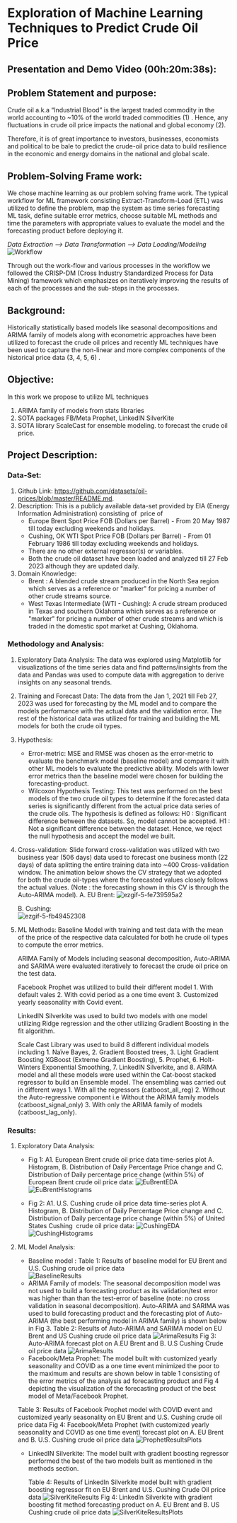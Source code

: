 # **Exploration of Machine Learning Techniques to Predict Crude Oil Price**

## **Presentation and Demo Video (00h:20m:38s):**

## **Problem Statement and purpose:**
Crude oil a.k.a “Industrial Blood” is the largest traded commodity in the world accounting to ~10% of the world traded commodities (1) . Hence, any fluctuations in crude oil price impacts the national and global economy (2). 

Therefore, it is of great importance to investors, businesses, economists and political to be bale to predict the crude-oil price data to build resilience in the economic and energy domains in the national and global scale. 

## **Problem-Solving Frame work:**
We chose machine learning as our problem solving frame work. The typical workflow for ML framework consisting Extract-Transform-Load (ETL) was utilized to define the problem, map the system as time series forecasting ML task, define suitable error metrics, choose suitable ML methods and time the parameters with appropriate values to evaluate the model and the forecasting product before deploying it. 

_Data Extraction  —> Data Transformation —>  Data Loading/Modeling_
![Workflow](https://user-images.githubusercontent.com/115378526/234194266-46ca5dea-3bcf-4df9-9d3d-58bbb0858919.jpg)

Through out the work-flow and various processes in the workflow we followed the CRISP-DM (Cross Industry Standardized Process for Data Mining) framework which emphasizes on iteratively improving the results of each of the processes and the sub-steps in the processes.

## **Background:**

Historically statistically based models like seasonal decompositions and ARIMA family of models along with econometric approaches have been utilized to forecast the crude oil prices and recently ML techniques have been used to capture the non-linear and more complex components of the historical price data (3, 4, 5, 6) .

## **Objective:**

In this work we propose to utilize ML techniques
1. ARIMA family of models from stats libraries
2. SOTA packages FB/Meta Prophet, LinkedIN SilverKite
3. SOTA library ScaleCast for ensemble modeling.
to forecast the crude oil price.

## **Project Description:**

### **Data-Set:**

1. Github Link: https://github.com/datasets/oil-prices/blob/master/README.md. 
2. Description: This is a publicly available data-set provided by EIA (Energy Information Administration) consisting of  price of
    * Europe Brent Spot Price FOB (Dollars per Barrel) - From 20 May 1987 till today excluding weekends and holidays.
    * Cushing, OK WTI Spot Price FOB (Dollars per Barrel) - From 01 February 1986 till today excluding weekends and holidays. 
    * There are no other external regressor(s) or variables.
    * Both the crude oil dataset have been loaded and analyzed till 27 Feb 2023 although they are updated daily. 
3. Domain Knowledge:
    * Brent : A blended crude stream produced in the North Sea region which serves as a reference or "marker" for pricing a number of other crude           streams source.
    * West Texas Intermediate (WTI - Cushing): A crude stream produced in Texas and southern Oklahoma which serves as a reference or "marker" for           pricing a number of other crude streams and which is traded in the domestic spot market at Cushing, Oklahoma. 

### **Methodology and Analysis:**

1. Exploratory Data Analysis: 
   The data was explored using Matplotlib  for visualizations of the time series data and find patterns/insights from the data and Pandas was used to    compute data with aggregation to derive insights on any seasonal trends.
2. Training and Forecast Data: 
   The data from the Jan 1, 2021 till Feb 27, 2023 was used for forecasting by the ML model and to compare the models performance with the actual        data and the validation error. The rest of the historical data was utilized for training and building the ML models for both the crude oil types.
3. Hypothesis:
    * Error-metric: 
       MSE and RMSE was chosen as the error-metric to evaluate the benchmark model (baseline model) and compare it with other ML models to                  evaluate the predictive ability. Models with lower error metrics than the baseline model were chosen for building the forecasting-product. 
    * Wilcoxon Hypothesis Testing: 
       This test was performed on the best models of the two crude oil types to determine if the forecasted data series is significantly                    different from the actual price data series of the crude oils. The hypothesis is defined as follows: 
               H0 : Significant difference between the datasets. So, model cannot be accepted.
	            H1 : Not a significant difference between the dataset. Hence, we reject the null hypothesis and accept the model we built.  
 4. Cross-validation: 
    Slide forward cross-validation was utilized with two business year (506 days) data used to forecast one business month (22 days) of data             splitting the entire training data into ~400 Cross-validation window. The animation below shows the CV strategy that we adopted for both the         crude oil-types where the forecasted values closely follows the actual values. (Note : the forecasting shown in this CV is through the Auto-ARIMA     model).
    A. EU Brent:
    ![ezgif-5-fe739595a2](https://user-images.githubusercontent.com/115378526/234197003-2fb27681-48b4-4b3a-96e8-ca3510c399b5.gif)
    
    B. Cushing:    
    ![ezgif-5-fb49452308](https://user-images.githubusercontent.com/115378526/234197948-bc6e920b-69a0-4c0a-81d0-65675db95c24.gif)

    
 5. ML Methods:
    Baseline Model with training and test data with the mean of the price of the respective data calculated for both he crude oil types to compute       the error metrics. 

    ARIMA Family of Models including seasonal decomposition, Auto-ARIMA and SARIMA were evaluated iteratively to forecast the crude oil price on the     test data.

    Facebook Prophet was utilized to build their different model 1. With default vales 2. With covid period as a one time event 3. Customized yearly     seasonality with Covid event. 

    LinkedIN Silverkite was used to build two models with one model utilizing Ridge regression and the other utilizing Gradient Boosting in the fit       algorithm. 

    Scale Cast Library was used to build 8 different individual models including 1. Naïve Bayes, 2. Gradient Boosted trees, 3. Light Gradient              Boosting    XGBoost (Extreme Gradient Boosting), 5. Prophet, 6. Holt-Winters Exponential Smoothing, 7. LinkedIN Silverkite, and 8. ARIMA model        and all these models were used within the Cat-boost stacked regressor to build an Ensemble model. The ensembling was carried out in different        ways 1. With all the regressors (catboost_all_reg) 2. Without the Auto-regressive component i.e Without the ARIMA family models                      (catboost_signal_only) 3. With only    the ARIMA family of models (catboost_lag_only). 
 
### **Results:**
1. Exploratory Data Analysis:
    * Fig 1: A1. European Brent crude oil price data time-series plot A. Histogram, B. Distribution of Daily Percentage Price change and C.                 Distribution of Daily percentage price change (within 5%) of European Brent crude oil price data:
    ![EuBrentEDA](https://user-images.githubusercontent.com/115378526/234199156-f95bae69-0f42-494a-996e-2273f648ea54.jpg)
    ![EuBrentHistograms](https://user-images.githubusercontent.com/115378526/234199211-6d6f9e3e-6fb3-4a98-9140-ca9eac3f579b.jpg)

    * Fig 2: A1. U.S. Cushing crude oil price data time-series plot A. Histogram, B. Distribution of Daily Percentage Price change and C.                   Distribution of Daily percentage price change (within 5%) of United States Cushing  crude oil price data: 
    ![CushingEDA](https://user-images.githubusercontent.com/115378526/234199292-296efdbe-73ee-4c9c-8550-88233ad31f95.jpg)
    ![CushingHistograms](https://user-images.githubusercontent.com/115378526/234199333-1e5b2573-828a-46fc-9845-874c1ad87d1f.jpg)
2. ML Model Analysis:
    * Baseline model :
    Table 1: Results of baseline model for EU Brent and U.S. Cushing crude oil price data    
    ![BaselineResults](https://user-images.githubusercontent.com/115378526/234200372-c6032c61-e91a-4981-b739-5f36a32f5275.jpg)
    * ARIMA Family of models:
    The seasonal decomposition model was not used to build a forecasting product as its validation/test error was higher than than the test-error of     baseline (note: no cross validation in seasonal decomposition). Auto-ARIMA and SARIMA was used to build forecasting product and the forecasting       plot of Auto-ARIMA (the best performing model in ARIMA family) is shown below in Fig 3. 
    Table 2: Results of Auto-ARIMA and SARIMA model on EU Brent and US Cushing crude oil price data
    ![ArimaResults](https://user-images.githubusercontent.com/115378526/234200752-b9fc6f80-0bf0-4bc8-a5fc-fc663f2a601a.jpg)
    Fig 3: Auto-ARIMA forecast plot on A.EU Brent and B. U.S Cushing Crude oil price data
    ![ArimaResults](https://user-images.githubusercontent.com/115378526/234201105-f08afbf5-043e-4860-8722-560dadc87fdb.jpg)
    * Facebook/Meta Prophet:
    The model built with customized yearly seasonality and COVID as a one time event minimized the poor to the maximum and results are shown below in 	  table 1 consisting of the error metrics of the analysis ad forecasting product and Fig 4 depicting the visualization of the forecasting product    	 of the best model of Meta/Facebook Prophet. 

    Table 3: Results of Facebook Prophet model with COVID event and customized yearly seasonality on EU Brent and U.S. Cushing crude oil price data
    Fig 4: Facebook/Meta Prophet (with customized yearly seasonality and COVID as one time event) forecast plot on A. EU Brent and B.  U.S. Cushing 	crude oil price data
    ![ProphetResultsPlots](https://user-images.githubusercontent.com/115378526/234201828-e92b91c7-c847-444c-8354-2a5d8a721c81.jpg)
    
    * LinkedIN Silverkite: 
      The model built with gradient boosting regressor performed the best of the two models built as mentioned in the methods section. 

      Table 4: Results of LinkedIn Silverkite model built with gradient boosting regressor fit on EU Brent and U.S. Cushing Crude Oil price data
      ![SilverKiteResults](https://user-images.githubusercontent.com/115378526/234202547-7ecc16e8-a33c-4282-8233-40ca7e1584da.jpg)
      Fig 4: LinkedIn Silverkite with gradient boosting fit method forecasting product on A. EU Brent and B. US Cushing crude oil price data
      ![SilverKiteResultsPlots](https://user-images.githubusercontent.com/115378526/234202758-47d0b1f1-8a83-45fb-bc39-e9001a0b4d8b.jpg)

